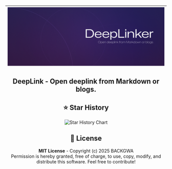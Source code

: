 <div align="center">

|![DeepLinker Banner](assets/DeepLinker.png)|
|-|

## **DeepLink** - Open deeplink from Markdown or blogs.

</div>


<div align="center">

## ⭐ Star History

![Star History Chart](https://api.star-history.com/svg?repos=BackGwa/DeepLinker&type=Date)


## 📄 License
**MIT License** - Copyright (c) 2025 BACKGWA  
Permission is hereby granted, free of charge, to use, copy, modify, and distribute this software. Feel free to contribute!


</div>